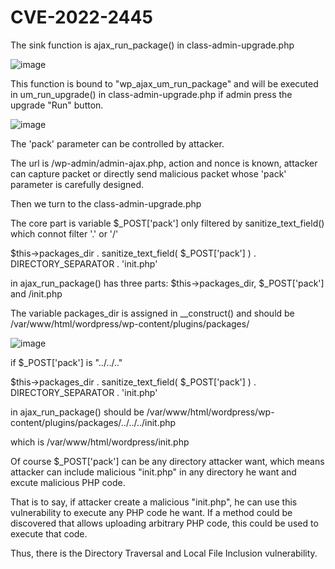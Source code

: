 # CVE-2022-2445
The sink function is ajax_run_package() in class-admin-upgrade.php

![image](https://user-images.githubusercontent.com/48757788/198316146-e65264b9-511e-4589-b33d-2951d9b74787.png)

This function is bound to "wp_ajax_um_run_package" and will be executed in um_run_upgrade() in class-admin-upgrade.php if admin press the upgrade "Run" button.

![image](https://user-images.githubusercontent.com/48757788/198316287-99530ea6-4983-4d83-998f-9e956de9f240.png)

The 'pack' parameter can be controlled by attacker.

The url is /wp-admin/admin-ajax.php, action and nonce is known, attacker can capture packet or directly send malicious packet whose 'pack' parameter is carefully designed.

Then we turn to the class-admin-upgrade.php

The core part is variable $_POST['pack'] only filtered by sanitize_text_field() which connot filter '.' or '/'

$this->packages_dir . sanitize_text_field( $_POST['pack'] ) . DIRECTORY_SEPARATOR . 'init.php'

in ajax_run_package() has three parts: $this->packages_dir, $_POST['pack'] and /init.php

The variable packages_dir is assigned in __construct() and should be /var/www/html/wordpress/wp-content/plugins/packages/

![image](https://user-images.githubusercontent.com/48757788/198318067-3c3840a5-c271-4b64-bae8-f8c5fd5874fd.png)

if $_POST['pack'] is "../../.."

$this->packages_dir . sanitize_text_field( $_POST['pack'] ) . DIRECTORY_SEPARATOR . 'init.php'

in ajax_run_package() should be  /var/www/html/wordpress/wp-content/plugins/packages/../../../init.php

which is /var/www/html/wordpress/init.php

Of course $_POST['pack'] can be any directory attacker want, which means attacker can include malicious "init.php" in any directory he want and excute malicious PHP code.

That is to say, if attacker create a malicious "init.php", he can use this vulnerability to execute any PHP code he want. If a method could be discovered that allows uploading arbitrary PHP code, this could be used to execute that code.

Thus, there is the Directory Traversal and Local File Inclusion vulnerability.











